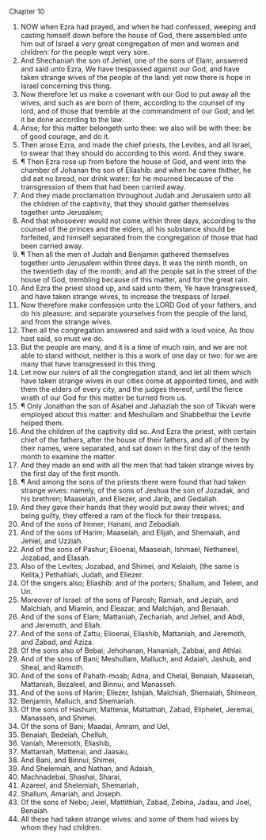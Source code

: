 

Chapter 10

1. NOW when Ezra had prayed, and when he had confessed, weeping and casting himself down before the house of God, there assembled unto him out of Israel a very great congregation of men and women and children: for the people wept very sore.
2. And Shechaniah the son of Jehiel, one of the sons of Elam, answered and said unto Ezra, We have trespassed against our God, and have taken strange wives of the people of the land: yet now there is hope in Israel concerning this thing.
3. Now therefore let us make a covenant with our God to put away all the wives, and such as are born of them, according to the counsel of my lord, and of those that tremble at the commandment of our God; and let it be done according to the law.
4. Arise; for this matter belongeth unto thee: we also will be with thee: be of good courage, and do it.
5. Then arose Ezra, and made the chief priests, the Levites, and all Israel, to swear that they should do according to this word.  And they sware.
6. ¶ Then Ezra rose up from before the house of God, and went into the chamber of Johanan the son of Eliashib: and when he came thither, he did eat no bread, nor drink water: for he mourned because of the transgression of them that had been carried away.
7. And they made proclamation throughout Judah and Jerusalem unto all the children of the captivity, that they should gather themselves together unto Jerusalem;
8. And that whosoever would not come within three days, according to the counsel of the princes and the elders, all his substance should be forfeited, and himself separated from the congregation of those that had been carried away.
9. ¶ Then all the men of Judah and Benjamin gathered themselves together unto Jerusalem within three days.  It was the ninth month, on the twentieth day of the month; and all the people sat in the street of the house of God, trembling because of this matter, and for the great rain.
10. And Ezra the priest stood up, and said unto them, Ye have transgressed, and have taken strange wives, to increase the trespass of Israel.
11. Now therefore make confession unto the LORD God of your fathers, and do his pleasure: and separate yourselves from the people of the land, and from the strange wives.
12. Then all the congregation answered and said with a loud voice, As thou hast said, so must we do.
13. But the people are many, and it is a time of much rain, and we are not able to stand without, neither is this a work of one day or two: for we are many that have transgressed in this thing.
14. Let now our rulers of all the congregation stand, and let all them which have taken strange wives in our cities come at appointed times, and with them the elders of every city, and the judges thereof, until the fierce wrath of our God for this matter be turned from us.
15. ¶ Only Jonathan the son of Asahel and Jahaziah the son of Tikvah were employed about this matter: and Meshullam and Shabbethai the Levite helped them.
16. And the children of the captivity did so.  And Ezra the priest, with certain chief of the fathers, after the house of their fathers, and all of them by their names, were separated, and sat down in the first day of the tenth month to examine the matter.
17. And they made an end with all the men that had taken strange wives by the first day of the first month.
18. ¶ And among the sons of the priests there were found that had taken strange wives: namely, of the sons of Jeshua the son of Jozadak, and his brethren; Maaseiah, and Eliezer, and Jarib, and Gedaliah.
19. And they gave their hands that they would put away their wives; and being guilty, they offered a ram of the flock for their trespass.
20. And of the sons of Immer; Hanani, and Zebadiah.
21. And of the sons of Harim; Maaseiah, and Elijah, and Shemaiah, and Jehiel, and Uzziah.
22. And of the sons of Pashur; Elioenai, Maaseiah, Ishmael, Nethaneel, Jozabad, and Elasah.
23. Also of the Levites; Jozabad, and Shimei, and Kelaiah, (the same is Kelita,) Pethahiah, Judah, and Eliezer.
24. Of the singers also; Eliashib: and of the porters; Shallum, and Telem, and Uri.
25. Moreover of Israel: of the sons of Parosh; Ramiah, and Jeziah, and Malchiah, and Miamin, and Eleazar, and Malchijah, and Benaiah.
26. And of the sons of Elam; Mattaniah, Zechariah, and Jehiel, and Abdi, and Jeremoth, and Eliah.
27. And of the sons of Zattu; Elioenai, Eliashib, Mattaniah, and Jeremoth, and Zabad, and Aziza.
28. Of the sons also of Bebai; Jehohanan, Hananiah, Zabbai, and Athlai.
29. And of the sons of Bani; Meshullam, Malluch, and Adaiah, Jashub, and Sheal, and Ramoth.
30. And of the sons of Pahath-moab; Adna, and Chelal, Benaiah, Maaseiah, Mattaniah, Bezaleel, and Binnui, and Manasseh.
31. And of the sons of Harim; Eliezer, Ishijah, Malchiah, Shemaiah, Shimeon,
32. Benjamin, Malluch, and Shemariah.
33. Of the sons of Hashum; Mattenai, Mattathah, Zabad, Eliphelet, Jeremai, Manasseh, and Shimei.
34. Of the sons of Bani; Maadai, Amram, and Uel,
35. Benaiah, Bedeiah, Chelluh,
36. Vaniah, Meremoth, Eliashib,
37. Mattaniah, Mattenai, and Jaasau,
38. And Bani, and Binnui, Shimei,
39. And Shelemiah, and Nathan, and Adaiah,
40. Machnadebai, Shashai, Sharai,
41. Azareel, and Shelemiah, Shemariah,
42. Shallum, Amariah, and Joseph.
43. Of the sons of Nebo; Jeiel, Mattithiah, Zabad, Zebina, Jadau, and Joel, Benaiah.
44. All these had taken strange wives: and some of them had wives by whom they had children.
